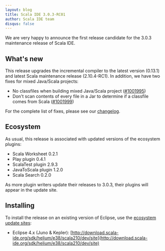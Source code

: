```yaml
---
layout: blog
title: Scala IDE 3.0.3-RC01
author: Scala IDE team
disqus: false
---
```


We are very happy to announce the first release candidate for the 3.0.3 maintenance release of Scala IDE.

## What's new

This release upgrades the incremental compiler to the latest version (0.13.1) and latest Scala maintenance release (2.10.4-RC1). In addition, we have two fixes for mixed Java/Scala projects:

* No classfiles when building mixed Java/Scala project ([#1001995](https://www.assembla.com/spaces/scala-ide/tickets/1001995))
* Don't scan contents of every file in a Jar to determine if a classfile comes from Scala ([#1001999](https://www.assembla.com/spaces/scala-ide/tickets/1001999))

For the complete list of fixes, please see our [changelog][changelog].

## Ecosystem

As usual, this release is associated with updated versions of the ecosystem plugins:

* Scala Worksheet 0.2.1
* Play plugin 0.4.1
* ScalaTest plugin 2.9.3
* JavaToScala plugin 1.2.0
* Scala Search 0.2.0

As more plugin writers update their releases to 3.0.3, their plugins will appear in the update site.

## Installing

To install the release on an existing version of Eclipse, use the [ecosystem update sites](/download/milestone.html):

* Eclipse 4.x (Juno & Kepler): [http://download.scala-ide.org/sdk/helium/e38/scala210/dev/site](http://download.scala-ide.org/sdk/helium/e38/scala210/dev/site)


[changelog]: http://scala-ide.org/docs/changelog.html#3_0_3
